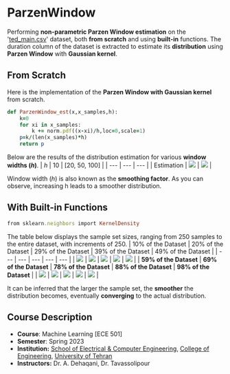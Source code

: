 # ParzenWindow
Performing **non-parametric Parzen Window estimation** on the '[ted_main.csv](https://github.com/fardinabbasi/ParzenWindow/blob/main/ted_main.csv)' dataset, both **from scratch** and using **built-in** functions.
The duration column of the dataset is extracted to estimate its **distribution** using **Parzen Window** with **Gaussian kernel**.
## From Scratch
Here is the implementation of the **Parzen Window with Gaussian kernel** from scratch.
```ruby
def ParzenWindow_est(x,x_samples,h):
	k=0
	for xi in x_samples:
		k += norm.pdf((x-xi)/h,loc=0,scale=1)
	p=k/(len(x_samples)*h)
	return p
```
Below are the results of the distribution estimation for various **window widths (*h*)**.
| *h* | 10 | [20, 50, 100] |
| --- | --- | --- |
| Estimation | <img src="./doc/h10.png"> | <img src="./doc/h.png"> |

Window width (*h*) is also known as the **smoothing factor**. As you can observe, increasing h leads to a smoother distribution.

## With Built-in Functions
```ruby
from sklearn.neighbors import KernelDensity
```
The table below displays the sample set sizes, ranging from 250 samples to the entire dataset, with increments of 250.
| 10% of the Dataset | 20% of the Dataset | 29% of the Dataset | 39% of the Dataset | 49% of the Dataset | 
| --- | --- | --- | --- | --- |
| <img src="./doc/n10.png"> | <img src="./doc/n20.png"> | <img src="./doc/n29.png"> | <img src="./doc/n39.png"> | <img src="./doc/n49.png"> |
| **59% of the Dataset** | **69% of the Dataset** | **78% of the Dataset** | **88% of the Dataset** | **98% of the Dataset** |
| <img src="./doc/n59.png"> | <img src="./doc/n69.png"> | <img src="./doc/n78.png"> | <img src="./doc/n88.png"> | <img src="./doc/n98.png"> |

It can be inferred that the larger the sample set, the **smoother** the distribution becomes, eventually **converging** to the actual distribution.

## Course Description
- **Course**: Machine Learning [ECE 501]
- **Semester**: Spring 2023
- **Institution:** [School of Electrical & Computer Engineering](https://ece.ut.ac.ir/en/), [College of Engineering](https://eng.ut.ac.ir/en), [University of Tehran](https://ut.ac.ir/en)
- **Instructors:** Dr. A. Dehaqani, Dr. Tavassolipour
